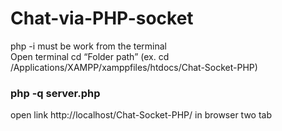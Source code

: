 # Chat-via-PHP-socket
php -i must be work from the terminal<br />
Open terminal cd “Folder path” (ex. cd /Applications/XAMPP/xamppfiles/htdocs/Chat-Socket-PHP)<br />

### php -q server.php

open link http://localhost/Chat-Socket-PHP/ in browser two tab